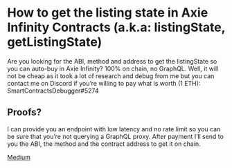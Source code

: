# How to get the listing state in Axie Infinity Contracts (a.k.a: listingState, getListingState)

Are you looking for the ABI, method and address to get the listingState so you can auto-buy in Axie Infinity? 100% on chain, no GraphQL. 
Well, it will not be cheap as it took a lot of research and debug from me but you can contact me on Discord if you’re willing to pay what is worth (1 ETH): SmartContractsDebugger#5274

## Proofs?

I can provide you an endpoint with low latency and no rate limit so you can be sure that you’re not querying a GraphQL proxy. After payment I’ll send to you the ABI, the method and the contract address to get it on chain.

[Medium](https://medium.com/@smart.contracts.debugger/how-to-get-the-listing-state-in-axie-infinity-contracts-a-k-a-listingstate-getlistingstate-174b892d6d3d)
